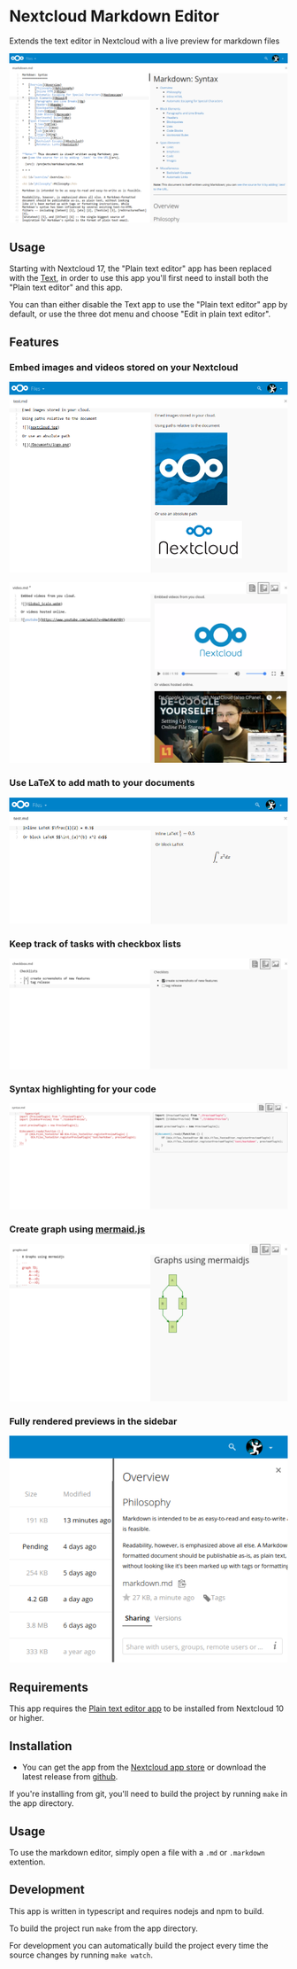 Nextcloud Markdown Editor
=================

Extends the text editor in Nextcloud with a live preview for markdown files

![Markdown Editor](screenshots/editor.png)

Usage
---

Starting with Nextcloud 17, the "Plain text editor" app has been replaced with the [Text](github.com/nextcloud/text/),
in order to use this app you'll first need to install both the "Plain text editor" and this app.

You can than either disable the Text app to use the "Plain text editor" app by default,
or use the three dot menu and choose "Edit in plain text editor". 

Features
---

### Embed images and videos stored on your Nextcloud

![Embed Images](screenshots/embed.png)

![Embed Videos](screenshots/videos.png)

### Use LaTeX to add math to your documents

![LaTeX math](screenshots/math.png)

### Keep track of tasks with checkbox lists

![Checkbox lists](screenshots/checkboxes.png)

### Syntax highlighting for your code

![Syntax highlighting](screenshots/syntax.png)

### Create graph using [mermaid.js](https://github.com/knsv/mermaid)

![Mermaid.js graphs](screenshots/graph.png)

### Fully rendered previews in the sidebar
 
![Sidebar previews](screenshots/preview.png)

Requirements
---

This app requires the [Plain text editor app](https://apps.nextcloud.com/apps/files_texteditor) to be installed from Nextcloud 10 or higher.

Installation
---

- You can get the app from the [Nextcloud app store](https://apps.nextcloud.com/apps/files_markdown)
or download the latest release from [github](https://github.com/icewind1991/files_markdown/releases).

If you're installing from git, you'll need to build the project by running `make` in the app directory.


Usage
---

To use the markdown editor, simply open a file with a `.md` or `.markdown` extention.

Development
---

This app is written in typescript and requires nodejs and npm to build.

To build the project run `make` from the app directory.

For development you can automatically build the project every time
the source changes by running `make watch`.
